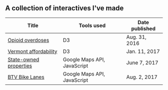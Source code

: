 ## A collection of interactives I've made

| Title | Tools used | Date published |
| ------| ---------- | ---------- |
| [Opioid overdoses](opiateoverdose) | D3 | Aug. 31, 2016 |
| [Vermont affordability](affordability) | D3 | Jan. 11, 2017 |
| [State-owned properties](state-property-map) | Google Maps API, JavaScript | June 7, 2017 |
| [BTV Bike Lanes](bike-lanes) | Google Maps API, JavaScript | Aug. 2, 2017 |